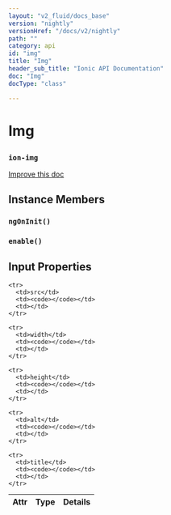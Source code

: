 ```yaml
---
layout: "v2_fluid/docs_base"
version: "nightly"
versionHref: "/docs/v2/nightly"
path: ""
category: api
id: "img"
title: "Img"
header_sub_title: "Ionic API Documentation"
doc: "Img"
docType: "class"

---
```










<h1 class="api-title">
<a class="anchor" name="img" href="#img"></a>

Img
<h3><code>ion-img</code></h3>






</h1>

<a class="improve-v2-docs" href="https://github.com/driftyco/ionic/edit/master/src/components/img/img.ts#L4">
Improve this doc
</a>










<!-- @usage tag -->


<!-- @property tags -->



<!-- instance methods on the class -->

<h2><a class="anchor" name="instance-members" href="#instance-members"></a>Instance Members</h2>

<div id="ngOnInit"></div>

<h3>
<a class="anchor" name="ngOnInit" href="#ngOnInit"></a>
<code>ngOnInit()</code>
  

</h3>












<div id="enable"></div>

<h3>
<a class="anchor" name="enable" href="#enable"></a>
<code>enable()</code>
  

</h3>











<!-- input methods on the class -->
<h2><a class="anchor" name="input-properties" href="#input-properties"></a>Input Properties</h2>
<table class="table param-table" style="margin:0;">
  <thead>
    <tr>
      <th>Attr</th>
      <th>Type</th>
      <th>Details</th>
    </tr>
  </thead>
  <tbody>
    
    <tr>
      <td>src</td>
      <td><code></code></td>
      <td></td>
    </tr>
    
    <tr>
      <td>width</td>
      <td><code></code></td>
      <td></td>
    </tr>
    
    <tr>
      <td>height</td>
      <td><code></code></td>
      <td></td>
    </tr>
    
    <tr>
      <td>alt</td>
      <td><code></code></td>
      <td></td>
    </tr>
    
    <tr>
      <td>title</td>
      <td><code></code></td>
      <td></td>
    </tr>
    
  </tbody>
</table>




<!-- related link --><!-- end content block -->


<!-- end body block -->

